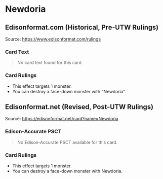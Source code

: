 # Newdoria

## Edisonformat.com (Historical, Pre-UTW Rulings)

Source: https://www.edisonformat.com/rulings

### Card Text

> No card text found for this card.

### Card Rulings

*   This effect targets 1 monster.
*   You can destroy a face-down monster with "Newdoria".

## Edisonformat.net (Revised, Post-UTW Rulings)

Source: https://edisonformat.net/card?name=Newdoria

### Edison-Accurate PSCT

> No Edison-Accurate PSCT available for this card.

### Card Rulings

*   This effect targets 1 monster.
*   You can destroy a face-down monster with Newdoria.
            